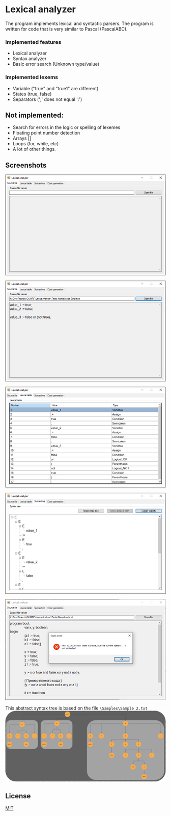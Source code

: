 # Lexical analyzer

The program implements lexical and syntactic parsers. The program is written for code that is very similar to Pascal (PascalABC).

### Implemented features
- Lexical analyzer
- Syntax analyzer
- Basic error search (Unknown type/value)

### Implemented lexems
- Variable ("true" and "true1" are different)
- States (true, false)
- Separators (';' does not equal ':')

## Not implemented:
- Search for errors in the logic or spelling of lexemes
- Floating point number detection
- Arrays []
- Loops (for, while, etc)
- A lot of other things.

## Screenshots
![Program startup](/readme/0_Startup.png)

![Source file example](/readme/1_SourceFileExample.png)

![Lexical table example](/readme/2_LexicalTableExample.png)

![Syntax tree example](/readme/3_SyntaxTreeExample.png)

![Error example](/readme/4_ErrorExample.png)

This abstract syntax tree is based on the file ```\Samples\Sample 2.txt```
![Abstract syntax tree for Sample code #1](/readme/_AbstractSyntaxTree.png)


## License

[MIT](https://choosealicense.com/licenses/mit/)

